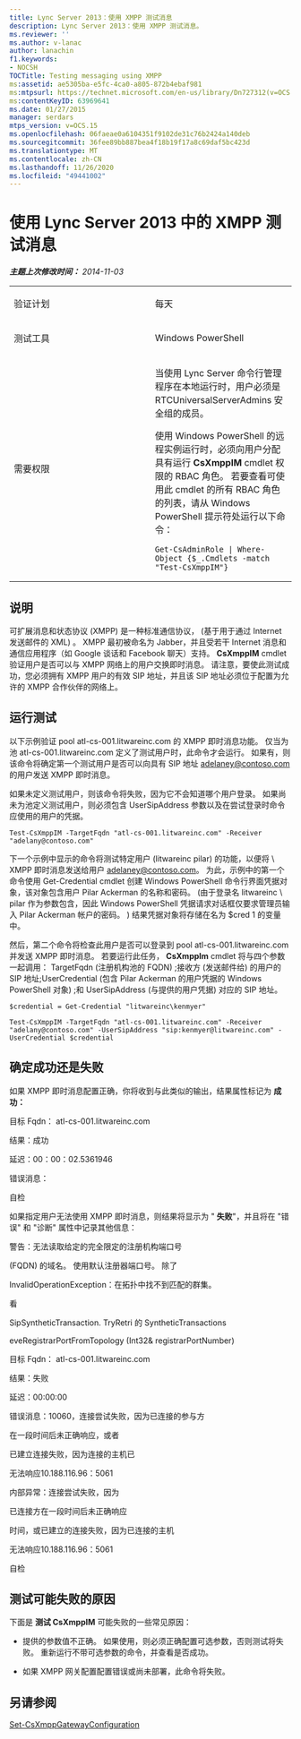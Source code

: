 ```yaml
---
title: Lync Server 2013：使用 XMPP 测试消息
description: Lync Server 2013：使用 XMPP 测试消息。
ms.reviewer: ''
ms.author: v-lanac
author: lanachin
f1.keywords:
- NOCSH
TOCTitle: Testing messaging using XMPP
ms:assetid: ae5305ba-e5fc-4ca0-a805-872b4ebaf981
ms:mtpsurl: https://technet.microsoft.com/en-us/library/Dn727312(v=OCS.15)
ms:contentKeyID: 63969641
ms.date: 01/27/2015
manager: serdars
mtps_version: v=OCS.15
ms.openlocfilehash: 06faeae0a6104351f9102de31c76b2424a140deb
ms.sourcegitcommit: 36fee89bb887bea4f18b19f17a8c69daf5bc423d
ms.translationtype: MT
ms.contentlocale: zh-CN
ms.lasthandoff: 11/26/2020
ms.locfileid: "49441002"
---
```

# <a name="testing-messaging-using-xmpp-in-lync-server-2013"></a>使用 Lync Server 2013 中的 XMPP 测试消息

<div data-xmlns="http://www.w3.org/1999/xhtml">

<div class="topic" data-xmlns="http://www.w3.org/1999/xhtml" data-msxsl="urn:schemas-microsoft-com:xslt" data-cs="https://msdn.microsoft.com/">

<div data-asp="https://msdn2.microsoft.com/asp">



</div>

<div id="mainSection">

<div id="mainBody">

<span> </span>

_**主题上次修改时间：** 2014-11-03_


<table>
<colgroup>
<col style="width: 50%" />
<col style="width: 50%" />
</colgroup>
<tbody>
<tr class="odd">
<td><p>验证计划</p></td>
<td><p>每天</p></td>
</tr>
<tr class="even">
<td><p>测试工具</p></td>
<td><p>Windows PowerShell</p></td>
</tr>
<tr class="odd">
<td><p>需要权限</p></td>
<td><p>当使用 Lync Server 命令行管理程序在本地运行时，用户必须是 RTCUniversalServerAdmins 安全组的成员。</p>
<p>使用 Windows PowerShell 的远程实例运行时，必须向用户分配具有运行 <strong>CsXmppIM</strong> cmdlet 权限的 RBAC 角色。 若要查看可使用此 cmdlet 的所有 RBAC 角色的列表，请从 Windows PowerShell 提示符处运行以下命令：</p>
<pre><code>Get-CsAdminRole | Where-Object {$_.Cmdlets -match &quot;Test-CsXmppIM&quot;}</code></pre></td>
</tr>
</tbody>
</table>


<div>

## <a name="description"></a>说明

可扩展消息和状态协议 (XMPP) 是一种标准通信协议， (基于用于通过 Internet 发送邮件的 XML) 。 XMPP 最初被命名为 Jabber，并且受若干 Internet 消息和通信应用程序（如 Google 谈话和 Facebook 聊天）支持。 **CsXmppIM** cmdlet 验证用户是否可以与 XMPP 网络上的用户交换即时消息。 请注意，要使此测试成功，您必须拥有 XMPP 用户的有效 SIP 地址，并且该 SIP 地址必须位于配置为允许的 XMPP 合作伙伴的网络上。

</div>

<div>

## <a name="running-the-test"></a>运行测试

以下示例验证 pool atl-cs-001.litwareinc.com 的 XMPP 即时消息功能。 仅当为池 atl-cs-001.litwareinc.com 定义了测试用户时，此命令才会运行。 如果有，则该命令将确定第一个测试用户是否可以向具有 SIP 地址 adelaney@contoso.com 的用户发送 XMPP 即时消息。

如果未定义测试用户，则该命令将失败，因为它不会知道哪个用户登录。 如果尚未为池定义测试用户，则必须包含 UserSipAddress 参数以及在尝试登录时命令应使用的用户的凭据。

    Test-CsXmppIM -TargetFqdn "atl-cs-001.litwareinc.com" -Receiver "adelany@contoso.com"

下一个示例中显示的命令将测试特定用户 (litwareinc pilar) 的功能，以便将 \\ XMPP 即时消息发送给用户 adelaney@contoso.com。 为此，示例中的第一个命令使用 Get-Credential cmdlet 创建 Windows PowerShell 命令行界面凭据对象，该对象包含用户 Pilar Ackerman 的名称和密码。  (由于登录名 litwareinc \\ pilar 作为参数包含，因此 Windows PowerShell 凭据请求对话框仅要求管理员输入 Pilar Ackerman 帐户的密码。 ) 结果凭据对象将存储在名为 $cred 1 的变量中。

然后，第二个命令将检查此用户是否可以登录到 pool atl-cs-001.litwareinc.com 并发送 XMPP 即时消息。 若要运行此任务， **CsXmppIm** cmdlet 将与四个参数一起调用： TargetFqdn (注册机构池的 FQDN) ;接收方 (发送邮件给) 的用户的 SIP 地址;UserCredential (包含 Pilar Ackerman 的用户凭据的 Windows PowerShell 对象) ;和 UserSipAddress (与提供的用户凭据) 对应的 SIP 地址。

    $credential = Get-Credential "litwareinc\kenmyer"
    
    Test-CsXmppIM -TargetFqdn "atl-cs-001.litwareinc.com" -Receiver "adelany@contoso.com" -UserSipAddress "sip:kenmyer@litwareinc.com" -UserCredential $credential

</div>

<div>

## <a name="determining-success-or-failure"></a>确定成功还是失败

如果 XMPP 即时消息配置正确，你将收到与此类似的输出，结果属性标记为 **成功：**

目标 Fqdn： atl-cs-001.litwareinc.com

结果：成功

延迟：00：00：02.5361946

错误消息：

自检

如果指定用户无法使用 XMPP 即时消息，则结果将显示为 " **失败**"，并且将在 "错误" 和 "诊断" 属性中记录其他信息：

警告：无法读取给定的完全限定的注册机构端口号

 (FQDN) 的域名。 使用默认注册器端口号。 除了

InvalidOperationException：在拓扑中找不到匹配的群集。

看

SipSyntheticTransaction. TryRetri 的 SyntheticTransactions

eveRegistrarPortFromTopology (Int32& registrarPortNumber) 

目标 Fqdn： atl-cs-001.litwareinc.com

结果：失败

延迟：00:00:00

错误消息：10060，连接尝试失败，因为已连接的参与方

在一段时间后未正确响应，或者

已建立连接失败，因为连接的主机已

无法响应10.188.116.96：5061

内部异常：连接尝试失败，因为

已连接方在一段时间后未正确响应

时间，或已建立的连接失败，因为已连接的主机

无法响应10.188.116.96：5061

自检

</div>

<div>

## <a name="reasons-why-the-test-might-have-failed"></a>测试可能失败的原因

下面是 **测试 CsXmppIM** 可能失败的一些常见原因：

  - 提供的参数值不正确。 如果使用，则必须正确配置可选参数，否则测试将失败。 重新运行不带可选参数的命令，并查看是否成功。

  - 如果 XMPP 网关配置配置错误或尚未部署，此命令将失败。

</div>

<div>

## <a name="see-also"></a>另请参阅


[Set-CsXmppGatewayConfiguration](https://docs.microsoft.com/powershell/module/skype/Set-CsXmppGatewayConfiguration)  
  

</div>

</div>

<span> </span>

</div>

</div>

</div>

